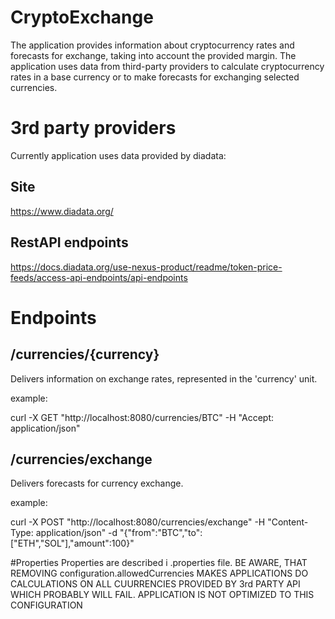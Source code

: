 # CryptoExchange

The application provides information about cryptocurrency rates and forecasts for exchange, taking into account the provided margin.
The application uses data from third-party providers to calculate cryptocurrency rates in a base currency or to make forecasts for exchanging selected currencies.

#  3rd party providers
Currently application uses data provided by diadata:

## Site
https://www.diadata.org/
## RestAPI endpoints
https://docs.diadata.org/use-nexus-product/readme/token-price-feeds/access-api-endpoints/api-endpoints

# Endpoints

## /currencies/{currency}
Delivers information on exchange rates, represented in the 'currency' unit.

example:

curl -X GET "http://localhost:8080/currencies/BTC" -H "Accept: application/json"

## /currencies/exchange
Delivers forecasts for currency exchange. 

example:

curl -X POST "http://localhost:8080/currencies/exchange" -H "Content-Type: application/json" -d "{\"from\":\"BTC\",\"to\":[\"ETH\",\"SOL\"],\"amount\":100}"


#Properties
Properties are described i .properties file. 
 BE AWARE, THAT REMOVING configuration.allowedCurrencies MAKES APPLICATIONS DO CALCULATIONS ON ALL CUURRENCIES PROVIDED BY 3rd PARTY API WHICH PROBABLY WILL FAIL. APPLICATION IS NOT OPTIMIZED TO THIS CONFIGURATION